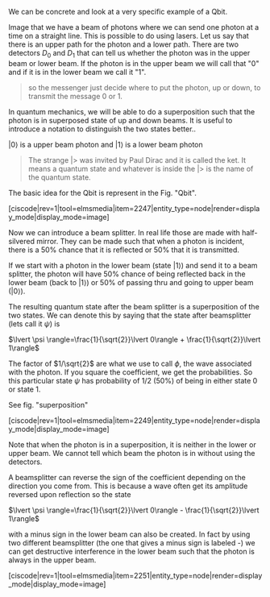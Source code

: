 We can be concrete and look at a very specific example of a Qbit. 

Image that we have a beam of photons where we can send one photon at a time on a straight line. This is possible to do using lasers. Let us say that there is an upper path for the photon and a lower path. There are two detectors $D_0$ and $D_1$ that can tell us whether the photon was in the upper beam or lower beam. If the photon is in the upper beam we will call that "0" and if it is in the lower beam we call it "1".

> so the messenger just decide where to put the photon, up or down, to transmit the message 0 or 1.  

In quantum mechanics, we will be able to do a superposition such that the photon is in superposed state of up and down beams. It is useful to introduce a notation to distinguish the two states better.. 

$\lvert 0\rangle$ is a upper beam photon and 
$\lvert 1\rangle$ is a lower beam photon

> The strange |\> was invited by Paul Dirac and it is called the ket. It means a quantum state and whatever is inside the |\> is the name of the quantum state. 

The basic idea for the Qbit is represent in the Fig. "Qbit". 

[ciscode|rev=1|tool=elmsmedia|item=2247|entity_type=node|render=display_mode|display_mode=image]

Now we can introduce a beam splitter. In real life those are made with half-silvered mirror. They can be made such that when a photon is incident, there is a 50% chance that it is reflected or 50% that it is transmitted. 

If we start with a photon in the lower beam (state $\lvert 1\rangle$) and send it to a beam splitter, the photon will have 50% chance of being reflected back in the lower beam (back to $\lvert 1\rangle$) or 50% of passing thru and going to upper beam ($\lvert 0\rangle$).  

The resulting quantum state after the beam splitter is a superposition of the two states. We can denote this by saying that the state after beamsplitter (lets call it $\psi$) is 

$\lvert \psi \rangle=\frac{1}{\sqrt{2}}\lvert 0\rangle + \frac{1}{\sqrt{2}}\lvert 1\rangle$

The factor of $1/\sqrt{2}$ are what we use to call $\phi$, the wave associated with the photon. If you square the coefficient, we get the probabilities. So this particular state $\psi$ has probability of 1/2 (50%) of being in either state 0 or state 1. 

See fig. "superposition"

[ciscode|rev=1|tool=elmsmedia|item=2249|entity_type=node|render=display_mode|display_mode=image]

Note that when the photon is in a superposition, it is neither in the lower or upper beam. We cannot tell which beam the photon is in without using the detectors. 

A beamsplitter can reverse the sign of the coefficient depending on the direction you come from. This is because a wave often get its amplitude reversed upon reflection so the state 

$\lvert \psi \rangle=\frac{1}{\sqrt{2}}\lvert 0\rangle - \frac{1}{\sqrt{2}}\lvert 1\rangle$

with a minus sign in the lower beam can also be created. In fact by using two different beamsplitter (the one that gives a minus sign is labeled -) we can get destructive interference in the lower beam such that the photon is always in the upper beam. 

[ciscode|rev=1|tool=elmsmedia|item=2251|entity_type=node|render=display_mode|display_mode=image]
